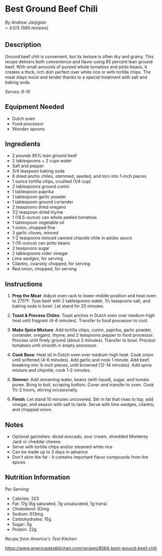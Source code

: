 # Best Ground Beef Chili
*By Andrew Janjigian*  
⭐ 4.0/5 (580 reviews)

## Description

Ground beef chili is convenient, but its texture is often dry and grainy. This recipe delivers both convenience and flavor using 85 percent lean ground beef. With small amounts of pureed whole tomatoes and pinto beans, it creates a thick, rich dish perfect over white rice or with tortilla chips. The meat stays moist and tender thanks to a special treatment with salt and baking soda.

*Serves: 8-10*

## Equipment Needed

- Dutch oven
- Food processor
- Wooden spoons

## Ingredients

- 2 pounds 85% lean ground beef
- 2 tablespoons + 2 cups water
- Salt and pepper
- 3/4 teaspoon baking soda
- 6 dried ancho chiles, stemmed, seeded, and torn into 1-inch pieces
- 1 ounce tortilla chips, crushed (1/4 cup)
- 2 tablespoons ground cumin
- 1 tablespoon paprika
- 1 tablespoon garlic powder
- 1 tablespoon ground coriander
- 2 teaspoons dried oregano
- 1/2 teaspoon dried thyme
- 1 (14.5-ounce) can whole peeled tomatoes
- 1 tablespoon vegetable oil
- 1 onion, chopped fine
- 3 garlic cloves, minced
- 1-2 teaspoons minced canned chipotle chile in adobo sauce
- 1 (15-ounce) can pinto beans
- 2 teaspoons sugar
- 2 tablespoons cider vinegar
- Lime wedges, for serving
- Cilantro, coarsely chopped, for serving
- Red onion, chopped, for serving

## Instructions

1. **Prep the Meat**: Adjust oven rack to lower-middle position and heat oven to 275°F. Toss beef with 2 tablespoons water, 1½ teaspoons salt, and baking soda in bowl. Let stand for 20 minutes.

2. **Toast & Process Chiles**: Toast anchos in Dutch oven over medium-high heat until fragrant (4-6 minutes). Transfer to food processor to cool.

3. **Make Spice Mixture**: Add tortilla chips, cumin, paprika, garlic powder, coriander, oregano, thyme, and 2 teaspoons pepper to food processor. Process until finely ground (about 2 minutes). Transfer to bowl. Process tomatoes until smooth in empty processor.

4. **Cook Base**: Heat oil in Dutch oven over medium-high heat. Cook onion until softened (4-6 minutes). Add garlic and cook 1 minute. Add beef, breaking into ¼-inch pieces, until browned (12-14 minutes). Add spice mixture and chipotle; cook 1-2 minutes.

5. **Simmer**: Add remaining water, beans (with liquid), sugar, and tomato puree. Bring to boil, scraping bottom. Cover and transfer to oven. Cook 1½-2 hours, stirring occasionally.

6. **Finish**: Let stand 10 minutes uncovered. Stir in fat that rises to top, add vinegar, and season with salt to taste. Serve with lime wedges, cilantro, and chopped onion.

## Notes

- Optional garnishes: diced avocado, sour cream, shredded Monterey Jack or cheddar cheese
- Serve with tortilla chips and/or steamed white rice
- Can be made up to 3 days in advance
- Don't skim the fat - it contains important flavor compounds from the spices

## Nutrition Information

Per Serving:
- Calories: 323
- Fat: 17g (6g saturated, 7g unsaturated, 1g trans)
- Cholesterol: 62mg
- Sodium: 613mg
- Carbohydrates: 15g
- Sugar: 3g
- Protein: 22g

*Recipe from America's Test Kitchen*

https://www.americastestkitchen.com/recipes/8564-best-ground-beef-chili